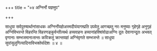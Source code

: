 +++
title = "०४ अग्निर्नो यज्ञमुप"

+++

साधुया सर्वपुरुषार्थानांसाधकः अग्निर्नोयज्ञेअस्मदीयंयागम्प्रति उपवेतु आगच्छतु नरः मनुष्याः गृहेगृहे अनुगृहं अग्निंविभरन्ते विहरन्ति विहरणङ्कुर्वन्तीत्यर्थः हव्यवाहनः हव्यानांहविषांवोढाअग्निः दूतः देवानान्दूतः अभवत् वृणानाः सम्भजमानाःसन्तः कविक्रतुं क्रान्तयज्ञं अग्निंवृणते सम्भजन्ते ॥ साधुया सुपांसुलुगित्यादिनाविभक्तेर्यादेशः ॥ ४ ॥